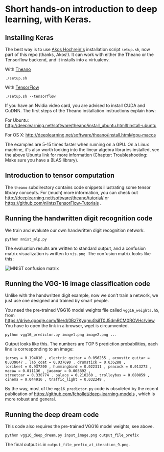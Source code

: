 # Short hands-on introduction to deep learning, with Keras.

## Installing Keras

The best way is to use [Akos Hochrein's](https://github.com/akoskaaa) installation script
```setup.sh```, now part of this repo (thanks, Akos!).
It can work with either the Theano or the Tensorflow backend, and it installs into a virtualenv.

With [Theano](http://deeplearning.net/software/theano/)
```
./setup.sh
```

With [TensorFlow](https://www.tensorflow.org/)
```
./setup.sh --tensorflow
```

If you have an Nvidia video card, you are advised to install CUDA and CuDNN.
The first steps of the Theano installation instructions explain how:

For Ubuntu:
http://deeplearning.net/software/theano/install_ubuntu.html#install-ubuntu

For OS X:
http://deeplearning.net/software/theano/install.html#gpu-macos

The examples are 5-15 times faster when running on a GPU.
On a Linux machine, it's also worth looking into the linear algebra libraries installed,
see the above Ubuntu link for more information (Chapter: Troubleshooting: Make sure you have a BLAS library).


## Introduction to tensor computation

The ```theano``` subdirectory contains code snippets illustrating some tensor library concepts.
For (much) more information, you can check out http://deeplearning.net/software/theano/tutorial/
or https://github.com/nlintz/TensorFlow-Tutorials .


## Running the handwritten digit recognition code

We train and evaluate our own handwritten digit recognition network.

```python mnist_mlp.py```

The evaluation results are written to standard output, and a confusion matrix
visualization is written to ```vis.png```. The confusion matrix looks like this:

![MNIST confusion matrix](http://people.mokk.bme.hu/~daniel/keras-hands-on-mnist-confusion.png "MNIST confusion matrix")


## Running the VGG-16 image classification code

Unlike with the handwritten digit example, now we don't train a network, we just use one
designed and trained by smart people.

You need the pre-trained VGG16 model weights file called ```vgg16_weights.h5```, from
https://drive.google.com/file/d/0Bz7KyqmuGsilT0J5dmRCM0ROVHc/view
You have to open the link in a browser, wget is circumvented.

```python vgg16_predictor.py image1.png image2.png ...```

Output looks like this. The numbers are TOP 5 prediction probabilities, each line is corresponding to an image:

```
jersey = 0.194810 , electric_guitar = 0.056235 , acoustic_guitar = 0.039047 , lab_coat = 0.037690 , drumstick = 0.036288 ,
lorikeet = 0.937200 , hummingbird = 0.022311 , peacock = 0.013273 , macaw = 0.011136 , jacamar = 0.003892 ,
streetcar = 0.330774 , palace = 0.210260 , trolleybus = 0.080859 , cinema = 0.044910 , traffic_light = 0.032249 ,
```

By the way, most of the ```vgg16_predictor.py``` code is obsoleted by
the recent publication of https://github.com/fchollet/deep-learning-models ,
which is more robust and general.


## Running the deep dream code

This code also requires the pre-trained VGG16 model weights, see above.

```python vgg16_deep_dream.py input_image.png output_file_prefix```

The final output is in ```output_file_prefix_at_iteration_9.png```.
